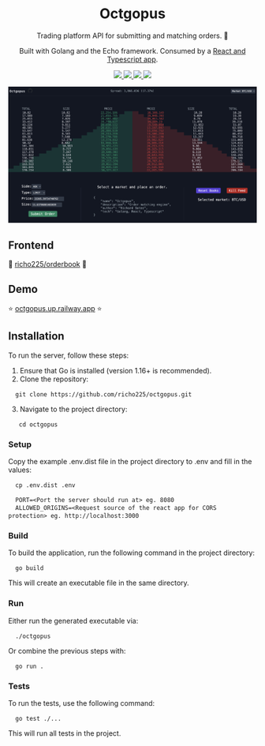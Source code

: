 <h1 align="center">
  Octgopus
</h1>
<p align="center">
  Trading platform API for submitting and matching orders. 🐙
</p>
<p align="center">
  Built with Golang and the Echo framework. Consumed by a <a href="https://github.com/richo225/orderbook" target="_blank">React and Typescript app</a>.
</p>

<p align="center">
  <a href="https://octgopus.up.railway.app" target="_blank">
    <img src="https://img.shields.io/website?label=backend&&up_message=live&down_message=down&url=https%3A%2F%2Foctgopus.up.railway.app%2F" />
  </a>
  <a href="https://octgopus.up.railway.app" target="_blank">
    <img src="https://img.shields.io/website?label=frontend&&up_message=live&down_message=down&url=https%3A%2F%2Foctgopus.up.railway.app%2F" />
  </a>
  <a href="https://github.com/richo225/octgopus/actions/workflows/ci.yml" target="_blank">
    <img src="https://github.com/richo225/octgopus/actions/workflows/ci.yml/badge.svg" />
  </a>
  <a href="https://github.com/richo225/octgopus/blob/master/LICENSE.txt" target="_blank">
    <img src="https://img.shields.io/badge/license-MIT-blue.svg" />
  </a>
</p>

![screenshot](https://github.com/richo225/orderbook/blob/main/assets/main-view.png?raw=true)

## Frontend

:art: [richo225/orderbook](https://github.com/richo225/orderbook/) :art:

## Demo

:star: [octgopus.up.railway.app](https://octgopus.up.railway.app/) :star:

## Installation

To run the server, follow these steps:

1. Ensure that Go is installed (version 1.16+ is recommended).
2. Clone the repository:
```shell
  git clone https://github.com/richo225/octgopus.git
```
3. Navigate to the project directory:
```shell
   cd octgopus
```

### Setup

Copy the example .env.dist file in the project directory to .env and fill in the values:

```shell
  cp .env.dist .env
```

```shell
  PORT=<Port the server should run at> eg. 8080
  ALLOWED_ORIGINS=<Request source of the react app for CORS protection> eg. http://localhost:3000
```

### Build
To build the application, run the following command in the project directory:

```
  go build
```
This will create an executable file in the same directory.

### Run
Either run the generated executable via:

```shell
  ./octgopus
```

Or combine the previous steps with:

```
  go run .
```

### Tests
To run the tests, use the following command:

```shell
  go test ./...
```

This will run all tests in the project.